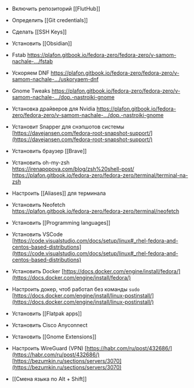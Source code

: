 -  Включить репозиторий [[FlutHub]]
    
-  Определить [[Git credentials]]
    
- Сделать [[SSH Keys]]
    
- Установить [[Obsidian]]
    
-  Fstab 
    https://plafon.gitbook.io/fedora-zero/fedora-zero/v-samom-nachale-.../fstab
    
-  Ускоряем DNF 
    https://plafon.gitbook.io/fedora-zero/fedora-zero/v-samom-nachale-.../uskoryaem-dnf
    
-  Gnome Tweaks
    https://plafon.gitbook.io/fedora-zero/fedora-zero/v-samom-nachale-.../dop.-nastroiki-gnome
    
-  Установка драйверов для Nvidia
    https://plafon.gitbook.io/fedora-zero/fedora-zero/v-samom-nachale-.../dop.-nastroiki-gnome
    
- Установит Snapper для снэпшотов системы [https://davejansen.com/fedora-root-snapshot-support/](https://davejansen.com/fedora-root-snapshot-support/)
    
- Установить браузер [[Brave]]
    
- Установить oh-my-zsh  
    [https://irenapopova.com/blog/zsh%20shell-post/  
    ](https://irenapopova.com/blog/zsh%20shell-post/)https://plafon.gitbook.io/fedora-zero/fedora-zero/terminal/terminal-na-zsh
    
-   Настроить [[Aliases]] для терминала
    
-   Установить Neofetch  
    https://plafon.gitbook.io/fedora-zero/fedora-zero/terminal/neofetch
    
- Установить [[Programming languages]]
    
-   Установить VSCode  
    [https://code.visualstudio.com/docs/setup/linux#_rhel-fedora-and-centos-based-distributions](https://code.visualstudio.com/docs/setup/linux#_rhel-fedora-and-centos-based-distributions)
      
-   Установить Docker [https://docs.docker.com/engine/install/fedora/](https://docs.docker.com/engine/install/fedora/)
    
-   Настроить докер, чтоб работал без команды `sudo`  
    [https://docs.docker.com/engine/install/linux-postinstall/](https://docs.docker.com/engine/install/linux-postinstall/)
    
-   Установить [[Flatpak apps]]
    
-   Установить Cisco Anyconnect
    
-   Установить [[Gnome Extensions]]
    
-   Настроить WireGuard (VPN)
    [https://habr.com/ru/post/432686/](https://habr.com/ru/post/432686/)
    [https://bezumkin.ru/sections/servers/3070](https://bezumkin.ru/sections/servers/3070)
    
-   [[Смена языка по Alt + Shift]]